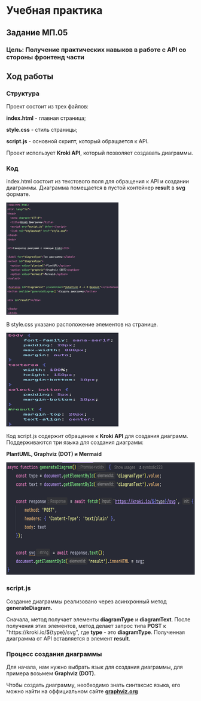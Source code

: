 # Учебная практика

## Задание МП.05

### Цель: Получение практических навыков в работе с API со стороны фронтенд части

## Ход работы

### Структура

<p>Проект состоит из трех файлов:</p>
<p><b>index.html</b> - главная страница;</p>
<p><b>style.css</b> - стиль страницы;</p>
<p><b>script.js</b> - основной скрипт, который обращается к API.</p>

<p>Проект использует <b>Kroki API</b>, который позволяет создавать диаграммы.</p>

### Код

<p>index.html состоит из текстового поля для обращения к API и создании диаграммы. Диаграмма помещается в пустой контейнер <b>result</b> в <b>svg</b> формате.</p>
<img src="/for_readme/index_code.png" alt="" height="300" width="300">
<p>В style.css указано расположение элементов на странице.</p>
<img src="/for_readme/style_code.png" alt="" height="250" width="300">
<p>Код script.js содержит обращение к <b>Kroki API</b> для создания диаграмм. Поддерживаются три языка для создания диаграмм:</p>
<p><b>PlantUML, Graphviz (DOT) и Mermaid</b></p>
<img src="/for_readme/script_code.png" alt="" height="300" width="1000">

### script.js

<p>Создание диаграммы реализовано через асинхронный метод <b>generateDiagram.</b></p>
<p>Сначала, метод получает элементы <b>diagramType</b> и <b>diagramText</b>. После получения этих элементов, метод делает запрос типа <b>POST</b> к "https://kroki.io/${type}/svg", где <b>type</b> - это <b>diagramType</b>. Полученная диаграмма от API вставляется в элемент <b>result</b>.</p>

### Процесс создания диаграммы

<p>Для начала, нам нужно выбрать язык для создания диаграммы, для примера возьмем <b>Graphviz (DOT).</b></p>
<p>Чтобы создать диаграмму, необходимо знать синтаксис языка, его можно найти на оффициальном сайте <a href="http://graphviz.org"><b>graphviz.org</b></a></p>
